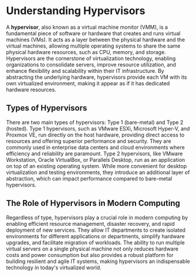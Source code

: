 # Understanding Hypervisors

A **hypervisor**, also known as a virtual machine monitor (VMM), is a fundamental piece of software or hardware that creates and runs virtual machines (VMs). It acts as a layer between the physical hardware and the virtual machines, allowing multiple operating systems to share the same physical hardware resources, such as CPU, memory, and storage. Hypervisors are the cornerstone of virtualization technology, enabling organizations to consolidate servers, improve resource utilization, and enhance flexibility and scalability within their IT infrastructure. By abstracting the underlying hardware, hypervisors provide each VM with its own virtualized environment, making it appear as if it has dedicated hardware resources.

## Types of Hypervisors

There are two main types of hypervisors: Type 1 (bare-metal) and Type 2 (hosted). Type 1 hypervisors, such as VMware ESXi, Microsoft Hyper-V, and Proxmox VE, run directly on the host hardware, providing direct access to resources and offering superior performance and security. They are commonly used in enterprise data centers and cloud environments where efficiency and reliability are paramount. Type 2 hypervisors, like VMware Workstation, Oracle VirtualBox, or Parallels Desktop, run as an application on top of an existing operating system. While more convenient for desktop virtualization and testing environments, they introduce an additional layer of abstraction, which can impact performance compared to bare-metal hypervisors.

## The Role of Hypervisors in Modern Computing

Regardless of type, hypervisors play a crucial role in modern computing by enabling efficient resource management, disaster recovery, and rapid deployment of new services. They allow IT departments to create isolated environments for different applications or departments, simplify hardware upgrades, and facilitate migration of workloads. The ability to run multiple virtual servers on a single physical machine not only reduces hardware costs and power consumption but also provides a robust platform for building resilient and agile IT systems, making hypervisors an indispensable technology in today's virtualized world.

